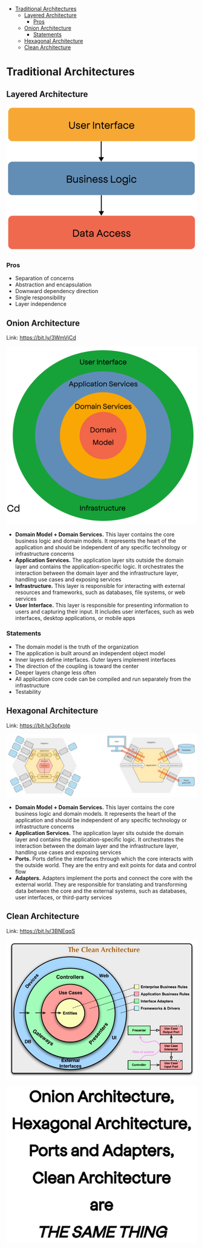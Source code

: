 * [Traditional Architectures](#traditional-architectures)
  * [Layered  Architecture](#layered--architecture)
    * [Pros](#pros)
  * [Onion Architecture](#onion-architecture)
    * [Statements](#statements)
  * [Hexagonal Architecture](#hexagonal-architecture)
  * [Clean Architecture](#clean-architecture)

# Traditional Architectures

## Layered  Architecture

![Layered  Architecture](_images/layered-architecture.png)

### Pros

* Separation of concerns
* Abstraction and encapsulation
* Downward dependency direction
* Single responsibility
* Layer independence

## Onion Architecture

Link: https://bit.ly/3WmVjCd

![Onion Architecture](_images/onion-architecture.png)

* __Domain Model + Domain Services.__ This layer contains the core business logic and domain models. It represents the heart of the application and should be independent of any specific technology or infrastructure concerns
* __Application Services.__ The application layer sits outside the domain layer and contains the application-specific logic. It orchestrates the interaction between the domain layer and the infrastructure layer, handling use cases and exposing services
* __Infrastructure.__ This layer is responsible for interacting with external resources and frameworks, such as databases, file systems, or web services
* __User Interface.__ This layer is responsible for presenting information to users and capturing their input. It includes user interfaces, such as web interfaces, desktop applications, or mobile apps

### Statements

* The domain model is the truth of the organization
* The application is built around an independent object model
* Inner layers define interfaces. Outer layers implement interfaces
* The direction of the coupling is toward the center
* Deeper layers change less often
* All application core code can be compiled and run separately from the infrastructure
* Testability

## Hexagonal Architecture

Link: https://bit.ly/3ofxoIp

![Hexagonal Architecture](_images/hexagonal-architecture.png)

* __Domain Model + Domain Services.__ This layer contains the core business logic and domain models. It represents the heart of the application and should be independent of any specific technology or infrastructure concerns
* __Application Services.__ The application layer sits outside the domain layer and contains the application-specific logic. It orchestrates the interaction between the domain layer and the infrastructure layer, handling use cases and exposing services
* __Ports.__ Ports define the interfaces through which the core interacts with the outside world. They are the entry and exit points for data and control flow
* __Adapters.__ Adapters implement the ports and connect the core with the external world. They are responsible for translating and transforming data between the core and the external systems, such as databases, user interfaces, or third-party services

## Clean Architecture

Link: https://bit.ly/3BNEqqS

![Clean Architecture](_images/clean-architecture.jpg)

![All of them the same thing](_images/the-same-thing.png)
